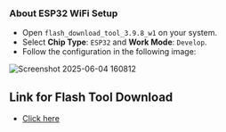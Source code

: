### About ESP32 WiFi Setup

- Open `flash_download_tool_3.9.8_w1` on your system.
- Select **Chip Type**: `ESP32` and **Work Mode**: `Develop`.
- Follow the configuration in the following image:

![Screenshot 2025-06-04 160812](https://github.com/user-attachments/assets/65343656-79d0-4aa8-9755-a96e50bed8f2)

## Link for Flash Tool Download

- [Click here](https://docs.espressif.com/projects/esp-test-tools/en/latest/esp32/production_stage/tools/flash_download_tool.html)

